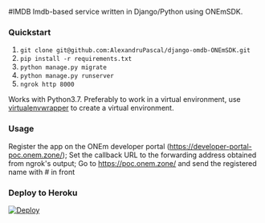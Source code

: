 #IMDB
Imdb-based service written in Django/Python using ONEmSDK.

### Quickstart

1. `git clone git@github.com:AlexandruPascal/django-omdb-ONEmSDK.git`
2. `pip install -r requirements.txt`
3. `python manage.py migrate`
4. `python manage.py runserver`
5. `ngrok http 8000`

Works with Python3.7. Preferably to work in a virtual environment, use [virtualenvwrapper](https://virtualenvwrapper.readthedocs.io) to create a virtual environment.

### Usage

Register the app on the ONEm developer portal (https://developer-portal-poc.onem.zone/);
Set the callback URL to the forwarding address obtained from ngrok's output;
Go to https://poc.onem.zone/ and send the registered name with # in front

### Deploy to Heroku

[![Deploy](https://www.herokucdn.com/deploy/button.svg)](https://heroku.com/deploy)
